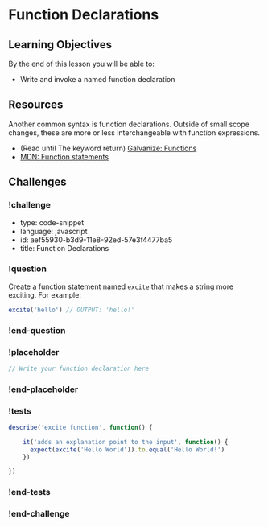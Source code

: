 # Function Declarations

## Learning Objectives

By the end of this lesson you will be able to:

* Write and invoke a named function declaration

## Resources

Another common syntax is function declarations. Outside of small scope changes, these
are more or less interchangeable with function expressions.

* (Read until The keyword return) [Galvanize: Functions](https://github.com/gSchool/javascript-curriculum/blob/master/10_Syntax/04_Functions.md)
* [MDN: Function statements](https://developer.mozilla.org/en-US/docs/Web/JavaScript/Reference/Statements/function)

## Challenges

<!-- Question -->

### !challenge

* type: code-snippet
* language: javascript
* id: aef55930-b3d9-11e8-92ed-57e3f4477ba5
* title: Function Declarations

### !question

Create a function statement named `excite` that makes a string more exciting. For example:

```js
excite('hello') // OUTPUT: 'hello!'
```

### !end-question

### !placeholder

```js
// Write your function declaration here
```

### !end-placeholder

### !tests

```js
describe('excite function', function() {

    it('adds an explanation point to the input', function() {
      expect(excite('Hello World')).to.equal('Hello World!')
    })

})
```

### !end-tests

### !end-challenge
